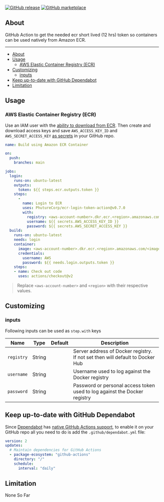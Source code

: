 [![GitHub release](https://img.shields.io/github/release/PhutureCorp/ecr-login-token-action.svg?style=flat-square)](https://github.com/PhutureCorp/ecr-login-token-action/releases/latest)
[![GitHub marketplace](https://img.shields.io/badge/marketplace-PhutureCorp--ecr--login--token--action-blue?logo=github&style=flat-square)](https://github.com/marketplace/actions/ecr-login-token)

## About

GitHub Action to get the needed ecr short lived (12 hrs) token so containers can be used natively from Amazon ECR.

___

- [About](#about)
- [Usage](#usage)
  - [AWS Elastic Container Registry (ECR)](#aws-elastic-container-registry-ecr)
- [Customizing](#customizing)
  - [inputs](#inputs)
- [Keep up-to-date with GitHub Dependabot](#keep-up-to-date-with-github-dependabot)
- [Limitation](#limitation)

## Usage

### AWS Elastic Container Registry (ECR)

Use an IAM user with the [ability to download from ECR](https://docs.aws.amazon.com/AmazonECR/latest/userguide/ecr_managed_policies.html).
Then create and download access keys and save `AWS_ACCESS_KEY_ID` and `AWS_SECRET_ACCESS_KEY` [as secrets](https://docs.github.com/en/actions/configuring-and-managing-workflows/creating-and-storing-encrypted-secrets#creating-encrypted-secrets-for-a-repository)
in your GitHub repo.

```yaml
name: Build using Amazon ECR Container

on:
  push:
    branches: main

jobs:
  login:
    runs-on: ubuntu-latest
    outputs:
      token: ${{ steps.ecr.outputs.token }}
    steps:
      -
        name: Login to ECR
        uses: PhutureCorp/ecr-login-token-action@v0.7.0
        with:
          registry: <aws-account-number>.dkr.ecr.<region>.amazonaws.com
          username: ${{ secrets.AWS_ACCESS_KEY_ID }}
          password: ${{ secrets.AWS_SECRET_ACCESS_KEY }}
  build:
    runs-on: ubuntu-latest
    needs: login
    container:
      image: <aws-account-number>.dkr.ecr.<region>.amazonaws.com/<image>:<version>
      credentials:
        username: AWS
        password: ${{ needs.login.outputs.token }}
    steps:
    - name: Check out code
      uses: actions/checkout@v2
```


> Replace `<aws-account-number>` and `<region>` with their respective values.


## Customizing

### inputs

Following inputs can be used as `step.with` keys

| Name             | Type    | Default                     | Description                        |
|------------------|---------|-----------------------------|------------------------------------|
| `registry`       | String  |                             | Server address of Docker registry. If not set then will default to Docker Hub |
| `username`       | String  |                             | Username used to log against the Docker registry |
| `password`       | String  |                             | Password or personal access token used to log against the Docker registry |

## Keep up-to-date with GitHub Dependabot

Since [Dependabot](https://docs.github.com/en/github/administering-a-repository/keeping-your-actions-up-to-date-with-github-dependabot)
has [native GitHub Actions support](https://docs.github.com/en/github/administering-a-repository/configuration-options-for-dependency-updates#package-ecosystem),
to enable it on your GitHub repo all you need to do is add the `.github/dependabot.yml` file:

```yaml
version: 2
updates:
  # Maintain dependencies for GitHub Actions
  - package-ecosystem: "github-actions"
    directory: "/"
    schedule:
      interval: "daily"
```

## Limitation

None So Far
